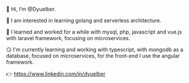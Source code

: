 👋 Hi, I’m @Dyuelber.

👀 I am interested in learning golang and serverless architecture.

🌱 I learned and worked for a while with mysql, php, javascript and vue.js with laravel framework, focusing on microservices.

😏 I'm currently learning and working with typescript, with mongodb as a database, focused on microservices, for the front-end I use the angular framework.

👉 https://www.linkedin.com/in/dyuelber

<!---
Dyuelber/Dyuelber is a ✨ special ✨ repository because its `README.md` (this file) appears on your GitHub profile.
You can click the Preview link to take a look at your changes.
--->
